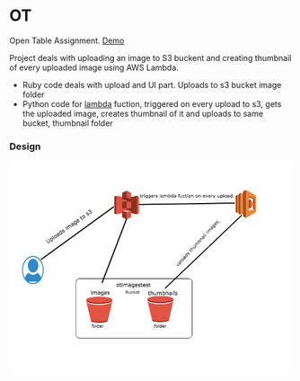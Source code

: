# OT
Open Table Assignment. [Demo](http://opentabletest.heroku.com/)

Project deals with uploading an image to S3 buckent and creating thumbnail of every uploaded image using AWS Lambda.

* Ruby code deals with upload and UI part. Uploads to s3 bucket image folder
* Python code for [lambda](https://github.com/vikas22/OT/tree/master/lambda) fuction, triggered on every upload to s3, gets the uploaded image, creates thumbnail of it and uploads to same bucket, thumbnail folder


### Design

![Design](https://github.com/vikas22/OT/blob/master/arc/arc.jpg)
